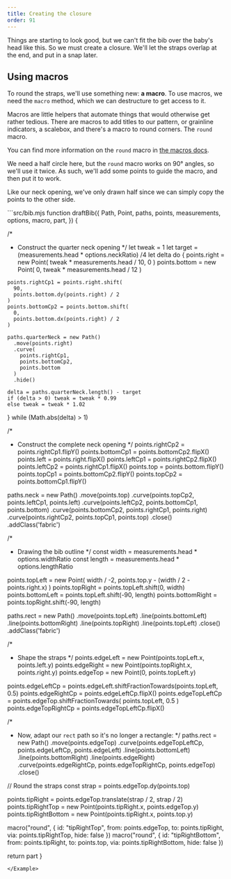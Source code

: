 ```yaml
---
title: Creating the closure
order: 91
---
```


Things are starting to look good, but we can't fit the bib over the baby's head like this.
So we must create a closure. We'll let the straps overlap at the end, and put in a snap
later.

## Using macros

To round the straps, we'll use something new: **a macro**. To use macros, we
need the `macro` method, which we can destructure to get access to it.

Macros are little helpers that automate things that would otherwise get rather
tedious. There are macros to add titles to our pattern, or grainline
indicators, a scalebox, and there's a macro to round corners. The `round`
macro.

<Note> You can find more information on the `round` macro in [the macros docs](/reference/macros/round/).</Note>

We need a half circle here, but the `round` macro works on 90° angles, so
we'll use it twice.  As such, we'll add some points to guide the macro, and
then put it to work.

Like our neck opening, we've only drawn half since we can simply copy the
points to the other side.

<Example tutorial caption="Now the straps overlap. Which doesn't work for a pattern as it would make it impossible to cut it out of a single piece of fabric. So let's deal with the overlap next.">
```src/bib.mjs
function draftBib({
  Path,
  Point,
  paths,
  points,
  measurements,
  options,
  macro,
  part,
}) {

  /*
   * Construct the quarter neck opening
   */
  let tweak = 1
  let target = (measurements.head * options.neckRatio) /4
  let delta
  do {
    points.right = new Point(
      tweak * measurements.head / 10, 
      0
    )
    points.bottom = new Point(
      0, 
      tweak * measurements.head / 12
    )
  
    points.rightCp1 = points.right.shift(
      90, 
      points.bottom.dy(points.right) / 2
    )
    points.bottomCp2 = points.bottom.shift(
      0, 
      points.bottom.dx(points.right) / 2
    )
  
    paths.quarterNeck = new Path()
      .move(points.right)
      .curve(
        points.rightCp1, 
        points.bottomCp2, 
        points.bottom
      )
      .hide()

    delta = paths.quarterNeck.length() - target
    if (delta > 0) tweak = tweak * 0.99
    else tweak = tweak * 1.02
  } while (Math.abs(delta) > 1)

  /*
   * Construct the complete neck opening
   */
  points.rightCp2 = points.rightCp1.flipY()
  points.bottomCp1 = points.bottomCp2.flipX()
  points.left = points.right.flipX()
  points.leftCp1 = points.rightCp2.flipX()
  points.leftCp2 = points.rightCp1.flipX()
  points.top = points.bottom.flipY()
  points.topCp1 = points.bottomCp2.flipY()
  points.topCp2 = points.bottomCp1.flipY()

  paths.neck = new Path()
    .move(points.top)
    .curve(points.topCp2, points.leftCp1, points.left)
    .curve(points.leftCp2, points.bottomCp1, points.bottom)
    .curve(points.bottomCp2, points.rightCp1, points.right)
    .curve(points.rightCp2, points.topCp1, points.top)
    .close()
    .addClass('fabric')

  /*
   * Drawing the bib outline
   */
  const width = measurements.head * options.widthRatio
  const length = measurements.head * options.lengthRatio

  points.topLeft = new Point(
    width / -2,
    points.top.y - (width / 2 - points.right.x)
  )
  points.topRight = points.topLeft.shift(0, width)
  points.bottomLeft = points.topLeft.shift(-90, length)
  points.bottomRight = points.topRight.shift(-90, length)

  paths.rect = new Path()
    .move(points.topLeft)
    .line(points.bottomLeft)
    .line(points.bottomRight)
    .line(points.topRight)
    .line(points.topLeft)
    .close()
    .addClass('fabric')

  /*
   * Shape the straps
   */
  points.edgeLeft = new Point(points.topLeft.x, points.left.y)
  points.edgeRight = new Point(points.topRight.x, points.right.y)
  points.edgeTop = new Point(0, points.topLeft.y)

  points.edgeLeftCp = points.edgeLeft.shiftFractionTowards(points.topLeft, 0.5)
  points.edgeRightCp = points.edgeLeftCp.flipX()
  points.edgeTopLeftCp = points.edgeTop.shiftFractionTowards(
    points.topLeft,
    0.5
  )
  points.edgeTopRightCp = points.edgeTopLeftCp.flipX()

  /*
   * Now, adapt our `rect` path so it's no longer a rectangle:
   */
  paths.rect = new Path()
    .move(points.edgeTop)
    .curve(points.edgeTopLeftCp, points.edgeLeftCp, points.edgeLeft)
    .line(points.bottomLeft)
    .line(points.bottomRight)
    .line(points.edgeRight)
    .curve(points.edgeRightCp, points.edgeTopRightCp, points.edgeTop)
    .close()

  // Round the straps
  const strap = points.edgeTop.dy(points.top)

  points.tipRight = points.edgeTop.translate(strap / 2, strap / 2)
  points.tipRightTop = new Point(points.tipRight.x, points.edgeTop.y)
  points.tipRightBottom = new Point(points.tipRight.x, points.top.y)

  macro("round", {
    id: "tipRightTop",
    from: points.edgeTop,
    to: points.tipRight,
    via: points.tipRightTop,
    hide: false
  })
  macro("round", {
    id: "tipRightBottom",
    from: points.tipRight,
    to: points.top,
    via: points.tipRightBottom,
    hide: false
  })

  return part
}
```
</Example>
